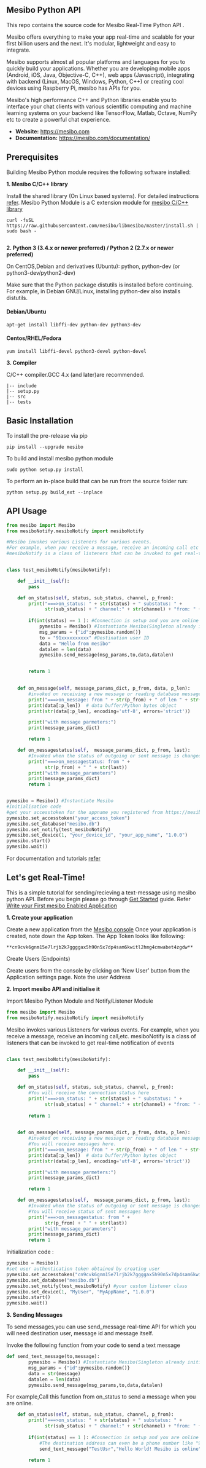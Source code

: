 ## Mesibo Python API  

This repo contains the source code for Mesibo Real-Time Python API .

Mesibo offers everything to make your app real-time and scalable for your first billion users and the next. It's modular, lightweight and easy to integrate.

Mesibo supports almost all popular platforms and languages for you to quickly build your applications. Whether you are developing mobile apps (Android, iOS, Java, Objective-C, C++), web apps (Javascript), integrating with backend (Linux, MacOS, Windows, Python, C++) or creating cool devices using Raspberry Pi, mesibo has APIs for you.

Mesibo's high performance C++ and Python libraries enable you to interface your chat clients with various scientific computing and machine learning systems on your backend like TensorFlow, Matlab, Octave, NumPy etc to create a powerful chat experience.


- **Website:** https://mesibo.com
- **Documentation:** https://mesibo.com/documentation/


## Prerequisites
Building Mesibo Python module requires the following software installed:

**1. Mesibo C/C++ library**

Install the shared library (On Linux based systems). For detailed instructions [refer](https://mesibo.com/documentation/install/linux/#install-using-the-convenience-script).
Mesibo Python Module is a C extension module for [mesibo C/C++ library](https://github.com/mesibo/libmesibo)
```
curl -fsSL https://raw.githubusercontent.com/mesibo/libmesibo/master/install.sh | sudo bash -
  
```

**2. Python 3 (3.4.x or newer preferred) / Python 2 (2.7.x or newer preferred)**

On CentOS,Debian and derivatives (Ubuntu): python, python-dev (or python3-dev/python2-dev)

Make sure that the Python package distutils is installed before continuing. For example, in Debian GNU/Linux, installing python-dev also installs distutils.

#### Debian/Ubuntu
```
apt-get install libffi-dev python-dev python3-dev
```
#### Centos/RHEL/Fedora
```
yum install libffi-devel python3-devel python-devel
```

**3. Compiler**

 C/C++ compiler.GCC 4.x (and later)are recommended. 
 
```
|-- include
|-- setup.py
|-- src
|-- tests

```

## Basic Installation

To install the pre-release via pip
```
pip install --upgrade mesibo
```

To build and install mesibo python module 
```
sudo python setup.py install
```

To perform an in-place build that can be run from the source folder run:
```
python setup.py build_ext --inplace
```

## API Usage
```python
from mesibo import Mesibo
from mesiboNotify.mesiboNotify import mesiboNotify

#Mesibo invokes various Listeners for various events.
#For example, when you receive a message, receive an incoming call etc
#mesiboNotify is a class of listeners that can be invoked to get real-time notification of events  


class test_mesiboNotify(mesiboNotify):

    def __init__(self):
        pass

    def on_status(self, status, sub_status, channel, p_from):
        print("===>on_status: " + str(status) + " substatus: " +
              str(sub_status) + " channel:" + str(channel) + "from: " + str(p_from))
        
        if(int(status) == 1 ): #Connection is setup and you are online
            pymesibo = Mesibo() #Instantiate Mesibo(Singleton already initialised)
            msg_params = {"id":pymesibo.random()}
            to = "91xxxxxxxxxx" #Destination user ID
            data = "Hello from mesibo"
            datalen = len(data)
            pymesibo.send_message(msg_params,to,data,datalen)


        return 1
        

    def on_message(self, message_params_dict, p_from, data, p_len):
        #invoked on receiving a new message or reading database messages 
        print("===>on_message: from " + str(p_from) + " of len " + str(p_len))
        print(data[:p_len])  # data buffer/Python bytes object
        print(str(data[:p_len], encoding='utf-8', errors='strict'))

        print("with message parmeters:")
        print(message_params_dict)

        return 1

    def on_messagestatus(self,  message_params_dict, p_from, last):
        #Invoked when the status of outgoing or sent message is changed
        print("===>on_messagestatus: from " +
              str(p_from) + " " + str(last))
        print("with message_parameters")
        print(message_params_dict)
        return 1


pymesibo = Mesibo() #Instantiate Mesibo
#Initialisation code
#get your accesstoken for the appname you registered from https://mesibo.com/console
pymesibo.set_accesstoken("your_access_token")
pymesibo.set_database("mesibo.db")
pymesibo.set_notify(test_mesiboNotify)
pymesibo.set_device(1, "your_device_id", "your_app_name", "1.0.0")
pymesibo.start()
pymesibo.wait()
```

For documentation and tutorials [refer](https://mesibo.com/documentation/)

## Let's get Real-Time!

This is a simple tutorial for sending/recieving a text-message using mesibo python API.
Before you begin please go through [Get Started](https://mesibo.com/documentation/get-started/) guide.
Refer [Write your First mesibo Enabled Application](https://mesibo.com/documentation/tutorials/first-app/)

**1. Create your application**

Create a new application from the [Mesibo console](https://mesibo.com/console)
Once your application is created, note down the App token. The App Token looks like following:
```
**cn9cvk6gnm15e7lrjb2k7ggggax5h90n5x7dp4sam6kwitl2hmg4cmwabet4zgdw**
```
Create Users (Endpoints)

Create users from the console by clicking on ‘New User’ button from the Application settings page.
Note the user Address 


**2. Import mesibo API and initialise it**

Import Mesibo Python Module and Notify/Listener Module

```python
from mesibo import Mesibo
from mesiboNotify.mesiboNotify import mesiboNotify
```

Mesibo invokes various Listeners for various events.
For example, when you receive a message, receive an incoming call,etc.
mesiboNotify is a class of listeners that can be invoked to get real-time notification of events  

```python

class test_mesiboNotify(mesiboNotify):

    def __init__(self):
        pass

    def on_status(self, status, sub_status, channel, p_from):
        #You will receive the connection status here
        print("===>on_status: " + str(status) + " substatus: " +
              str(sub_status) + " channel:" + str(channel) + "from: " + str(p_from))
        
        return 1
        

    def on_message(self, message_params_dict, p_from, data, p_len):
        #invoked on receiving a new message or reading database messages
        #You will receive messages here.
        print("===>on_message: from " + str(p_from) + " of len " + str(p_len))
        print(data[:p_len])  # data buffer/Python bytes object
        print(str(data[:p_len], encoding='utf-8', errors='strict'))

        print("with message parmeters:")
        print(message_params_dict)

        return 1

    def on_messagestatus(self,  message_params_dict, p_from, last):
        #Invoked when the status of outgoing or sent message is changed
        #You will receive status of sent messages here
        print("===>on_messagestatus: from " +
              str(p_from) + " " + str(last))
        print("with message_parameters")
        print(message_params_dict)
        return 1


```
Initialization code :
```python
pymesibo = Mesibo()
#set user authentication token obtained by creating user
pymesibo.set_accesstoken("cn9cvk6gnm15e7lrjb2k7ggggax5h90n5x7dp4sam6kwitl2hmg4cmwabet4zgdw") 
pymesibo.set_database("mesibo.db")
pymesibo.set_notify(test_mesiboNotify) #your custom listener class
pymesibo.set_device(1, "MyUser", "MyAppName", "1.0.0") 
pymesibo.start()
pymesibo.wait() 
```

**3. Sending Messages**

To send messages,you can use send_message real-time API for which you will need destination user, message id and message itself.

Invoke the following function from your code to send a text message
```python
def send_text_message(to,message):
        pymesibo = Mesibo() #Instantiate Mesibo(Singleton already initialised)
        msg_params = {"id":pymesibo.random()}
        data = str(message)
        datalen = len(data)
        pymesibo.send_message(msg_params,to,data,datalen)

```
For example,Call this function from on_status to send a message when you are online.
```python
    def on_status(self, status, sub_status, channel, p_from):
        print("===>on_status: " + str(status) + " substatus: " +
              str(sub_status) + " channel:" + str(channel) + "from: " + str(p_from))
        
        if(int(status) == 1 ): #Connection is setup and you are online
            #The destination address can even be a phone number like "91xxxxxxxxxx"
            send_text_message("TestUsr","Hello World! Mesibo is online"):

        return 1
```










